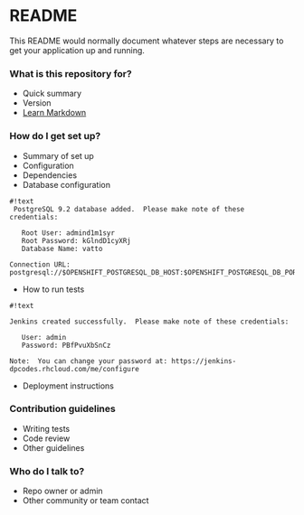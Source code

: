 # README #

This README would normally document whatever steps are necessary to get your application up and running.

### What is this repository for? ###

* Quick summary
* Version
* [Learn Markdown](https://bitbucket.org/tutorials/markdowndemo)

### How do I get set up? ###

* Summary of set up
* Configuration
* Dependencies
* Database configuration

```
#!text
 PostgreSQL 9.2 database added.  Please make note of these credentials:

   Root User: admind1m1syr
   Root Password: kGlndD1cyXRj
   Database Name: vatto

Connection URL: postgresql://$OPENSHIFT_POSTGRESQL_DB_HOST:$OPENSHIFT_POSTGRESQL_DB_PORT

```

* How to run tests
 
```
#!text

Jenkins created successfully.  Please make note of these credentials:

   User: admin
   Password: PBfPvuXbSnCz

Note:  You can change your password at: https://jenkins-dpcodes.rhcloud.com/me/configure

```

* Deployment instructions

### Contribution guidelines ###

* Writing tests
* Code review
* Other guidelines

### Who do I talk to? ###

* Repo owner or admin
* Other community or team contact
